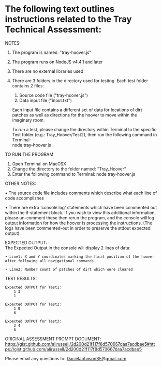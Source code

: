 The following text outlines instructions related to the Tray Technical Assessment:
==================================


NOTES:
1. The program is named: "tray-hoover.js" 
2. The program runs on NodeJS v4.4.1 and later
3. There are no external libraries used
4. There are 3 folders in the directory used for testing. Each test folder contains 2 files:
	1. Source code file ("tray-hoover.js")
	2. Data input file ("input.txt")

	Each input file contains a different set of data for locations of dirt patches as well as directions for the hoover to move within the imaginary room.

	To run a test, please change the directory within Terminal to the specific Test folder (e.g.: Tray_Hoover/Test2), then run the following command in Terminal:   
		node tray-hoover.js


TO RUN THE PROGRAM:
1. Open Terminal on MacOSX
2. Change the directory to the folder named: "Tray_Hoover"
3. Enter the following command to Terminal:
	node tray-hoover.js


OTHER NOTES: 

• The source code file includes comments which describe what each line of code accomplishes 

• There are extra 'console.log' statements which have been commented out within the if-statement block. If you wish to view this additional information, please un-comment these then rerun the program, and the console will log output information for how the hoover is processing the instructions. (The logs have been commented-out in order to preserve the stdout expected output)


EXPECTED OUTPUT:  
The Expected Output in the console will display 2 lines of data: 

	• Line1: X and Y coordinates marking the final position of the hoover after following all navigational commands 
	
	• Line2: Number count of patches of dirt which were cleaned


TEST RESULTS: 

	Expected OUTPUT for Test1:
		1 3
		1

	Expected OUTPUT for Test2:
		1 0
		6

	Expected OUTPUT for Test3:
		2 4
		6


ORIGINAL ASSESSMENT PROMPT DOCUMENT:
https://gist.github.com/alirussell/2d200d21f117f8d570667daa7acdbae5#https://gist.github.com/alirussell/2d200d21f117f8d570667daa7acdbae5


Please email any questions to: DanielJohnsonSF@gmail.com
